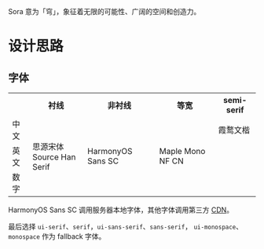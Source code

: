 Sora 意为「穹」，象征着无限的可能性、广阔的空间和创造力。

# 设计思路

## 字体

<table>
  <tr>
    <th></th>
    <th>衬线</th>
    <th>非衬线</th>
    <th>等宽</th>
    <th>semi-serif</th>
  </tr>
  <tr>
    <td>中文</td>
    <td rowspan=3>思源宋体<br />Source Han Serif</td>
    <td rowspan=3>HarmonyOS Sans SC</td>
    <td rowspan=3>Maple Mono NF CN</td>
    <td>霞鹜文楷</td>
  </tr>
  <tr>
    <td>英文</td>
    <td></td>
  </tr>
  <tr>
    <td>数字</td>
    <td></td>
  </tr>
</table>

HarmonyOS Sans SC 调用服务器本地字体，其他字体调用第三方 [CDN](https://fonts.zeoseven.com/)。

最后选择 `ui-serif`、`serif`，`ui-sans-serif`、`sans-serif`， `ui-monospace`、`monospace` 作为 fallback 字体。
